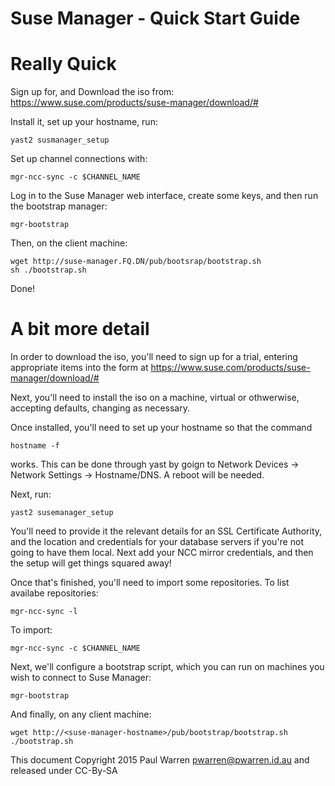 # Suse Manager - Quick Start Guide


Really Quick
============

Sign up for, and Download the iso from: https://www.suse.com/products/suse-manager/download/#

Install it, set up your hostname, run:
```
yast2 susmanager_setup
```

Set up channel connections with:
```
mgr-ncc-sync -c $CHANNEL_NAME
```

Log in to the Suse Manager web interface, create some keys, and then run the bootstrap manager:
```
mgr-bootstrap
```

Then, on the client machine:
```
wget http://suse-manager.FQ.DN/pub/bootsrap/bootstrap.sh
sh ./bootstrap.sh
```

Done!

A bit more detail
=================

In order to download the iso, you'll need to sign up for a trial, entering appropriate items into the form at https://www.suse.com/products/suse-manager/download/#

Next, you'll need to install the iso on a machine, virtual or othwerwise, accepting defaults, changing as necessary.

Once installed, you'll need to set up your hostname so that the command
```
hostname -f
```

works.  This can be done through yast by goign to Network Devices -> Network Settings -> Hostname/DNS.  A reboot will be needed.


Next, run:
```
yast2 susemanager_setup
```

You'll need to provide it the relevant details for an SSL Certificate Authority, and the location and credentials for your database servers if you're not going to have them local. Next add your NCC mirror credentials, and then the setup will get things squared away!

Once that's finished, you'll need to import some repositories. To list availabe repositories:
```
mgr-ncc-sync -l
```

To import:
```
mgr-ncc-sync -c $CHANNEL_NAME
```

Next, we'll configure a bootstrap script, which you can run on machines you wish to connect to Suse Manager:
```
mgr-bootstrap
```

And finally, on any client machine:
```
wget http://<suse-manager-hostname>/pub/bootstrap/bootstrap.sh
./bootstrap.sh
```

This document Copyright 2015 Paul Warren <pwarren@pwarren.id.au> and released under CC-By-SA
